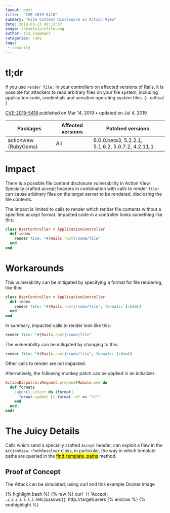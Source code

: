 ```yaml
---
layout: post
title:  "CVE-2019-5418"
summary: "File Content Disclosure in Action View"
date: 2019-03-23 00:13:37
image: /assets/profile.png
author: tim_koopmans
categories: ruby
tags:
 - security
---
```

# tl;dr
If you use `render file:` in your controllers on affected versions of Rails, it is possible for attackers to read arbitrary files on your file system, including application code, credentials and sensitive operating system files.
{: .critical }

[CVE-2019-5418](https://github.com/advisories/GHSA-86g5-2wh3-gc9j) published on Mar 14, 2019 • updated on Jul 4, 2019

<table>
  <thead>
    <tr>
      <th>Packages</th>
      <th>Affected versions</th>
      <th>Patched versions</th>
    </tr>
  </thead>
  <tbody>
    <tr>
      <td>actionview (RubyGems)</td>
      <td>
        All
      </td>
      <td>
         6.0.0.beta3, 5.2.2.1, 5.1.6.2, 5.0.7.2, 4.2.11.1
      </td>
    </tr>
  </tbody>
</table>

# Impact

There is a possible file content disclosure vulnerability in Action View.
Specially crafted accept headers in combination with calls to render `file:`
can cause arbitrary files on the target server to be rendered, disclosing the
file contents.

The impact is limited to calls to render which render file contents without
a specified accept format. Impacted code in a controller looks something like
this:

```ruby
class UserController < ApplicationController
  def index
    render file: "#{Rails.root}/some/file"
  end
end
```
# Workarounds

This vulnerability can be mitigated by specifying a format for file rendering,
like this:

```ruby
class UserController < ApplicationController
  def index
    render file: "#{Rails.root}/some/file", formats: [:html]
  end
end
```

In summary, impacted calls to render look like this:

```ruby
render file: "#{Rails.root}/some/file"
```

The vulnerability can be mitigated by changing to this:

```ruby
render file: "#{Rails.root}/some/file", formats: [:html]
```

Other calls to render are not impacted.

Alternatively, the following monkey patch can be applied in an initializer:

```ruby
ActionDispatch::Request.prepend(Module.new do
  def formats
    super().select do |format|
      format.symbol || format.ref == "*/*"
    end
  end
end)
```

# The Juicy Details

Calls which send a specially crafted `Accept` header, can exploit a flaw in the `ActionView::PathResolver` class, in particular, the way in which template paths are queried in the [<mark>find_template_paths</mark>](https://github.com/rails/rails/blob/v5.2.1/actionview/lib/action_view/template/resolver.rb#L246-L252) method.

## Proof of Concept

The Attack can be simulated, using curl and this example Docker image

{% highlight bash %}
{% raw %}
curl -H 'Accept: ../../../../../../../../etc/passwd{{' http://target/users
{% endraw %}
{% endhighlight %}

